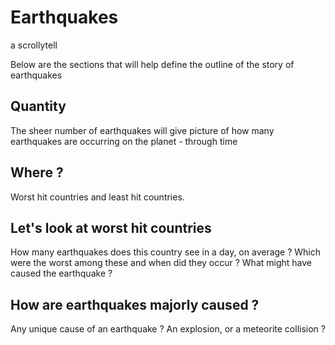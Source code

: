 # Earthquakes

a scrollytell

Below are the sections that will help define the outline of the story of earthquakes

## Quantity

The sheer number of earthquakes will give picture of how many earthquakes are occurring
on the planet - through time

## Where ?

Worst hit countries and least hit countries.

## Let's look at worst hit countries

How many earthquakes does this country see in a day, on average ? Which were the worst among
these and when did they occur ? What might have caused the earthquake ?

## How are earthquakes majorly caused ?

Any unique cause of an earthquake ? An explosion, or a meteorite collision ?
